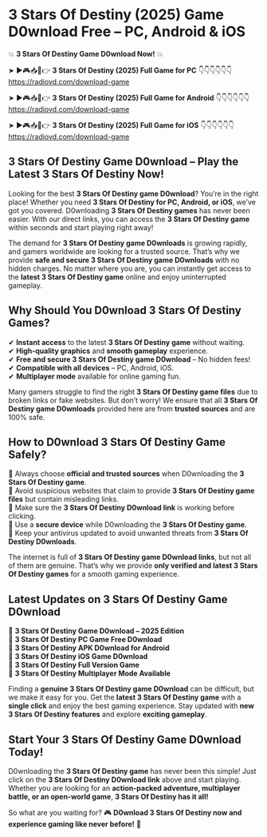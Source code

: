 # 3 Stars Of Destiny (2025) Game D0wnload Free – PC, Android & iOS

💥 **3 Stars Of Destiny Game D0wnload Now!** 💥  

➤ ►🎮📥📱👉 **3 Stars Of Destiny (2025) Full Game for PC** 👇👇👇👇👇👇  
https://radiovd.com/download-game  

➤ ►🎮📥📱👉 **3 Stars Of Destiny (2025) Full Game for Android** 👇👇👇👇👇👇  
https://radiovd.com/download-game  

➤ ►🎮📥📱👉 **3 Stars Of Destiny (2025) Full Game for iOS** 👇👇👇👇👇👇  
https://radiovd.com/download-game  

## 3 Stars Of Destiny Game D0wnload – Play the Latest 3 Stars Of Destiny Now!

Looking for the best **3 Stars Of Destiny game D0wnload**? You’re in the right place! Whether you need **3 Stars Of Destiny for PC, Android, or iOS**, we’ve got you covered. D0wnloading **3 Stars Of Destiny games** has never been easier. With our direct links, you can access the **3 Stars Of Destiny game** within seconds and start playing right away!  

The demand for **3 Stars Of Destiny game D0wnloads** is growing rapidly, and gamers worldwide are looking for a trusted source. That’s why we provide **safe and secure 3 Stars Of Destiny game D0wnloads** with no hidden charges. No matter where you are, you can instantly get access to the **latest 3 Stars Of Destiny game** online and enjoy uninterrupted gameplay.  

## **Why Should You D0wnload 3 Stars Of Destiny Games?**  

✔ **Instant access** to the latest **3 Stars Of Destiny game** without waiting.  
✔ **High-quality graphics** and **smooth gameplay** experience.  
✔ **Free and secure 3 Stars Of Destiny game D0wnload** – No hidden fees!  
✔ **Compatible with all devices** – PC, Android, iOS.  
✔ **Multiplayer mode** available for online gaming fun.  

Many gamers struggle to find the right **3 Stars Of Destiny game files** due to broken links or fake websites. But don’t worry! We ensure that all **3 Stars Of Destiny game D0wnloads** provided here are from **trusted sources** and are 100% safe.  

## **How to D0wnload 3 Stars Of Destiny Game Safely?**  

📌 Always choose **official and trusted sources** when D0wnloading the **3 Stars Of Destiny game**.  
📌 Avoid suspicious websites that claim to provide **3 Stars Of Destiny game files** but contain misleading links.  
📌 Make sure the **3 Stars Of Destiny D0wnload link** is working before clicking.  
📌 Use a **secure device** while D0wnloading the **3 Stars Of Destiny game**.  
📌 Keep your antivirus updated to avoid unwanted threats from **3 Stars Of Destiny D0wnloads**.  

The internet is full of **3 Stars Of Destiny game D0wnload links**, but not all of them are genuine. That’s why we provide **only verified and latest 3 Stars Of Destiny games** for a smooth gaming experience.  

## **Latest Updates on 3 Stars Of Destiny Game D0wnload**  

🔹 **3 Stars Of Destiny Game D0wnload – 2025 Edition**  
🔹 **3 Stars Of Destiny PC Game Free D0wnload**  
🔹 **3 Stars Of Destiny APK D0wnload for Android**  
🔹 **3 Stars Of Destiny iOS Game D0wnload**  
🔹 **3 Stars Of Destiny Full Version Game**  
🔹 **3 Stars Of Destiny Multiplayer Mode Available**  

Finding a **genuine 3 Stars Of Destiny game D0wnload** can be difficult, but we make it easy for you. Get the **latest 3 Stars Of Destiny game** with a **single click** and enjoy the best gaming experience. Stay updated with **new 3 Stars Of Destiny features** and explore **exciting gameplay**.  

## **Start Your 3 Stars Of Destiny Game D0wnload Today!**  

D0wnloading the **3 Stars Of Destiny game** has never been this simple! Just click on the **3 Stars Of Destiny D0wnload link** above and start playing. Whether you are looking for an **action-packed adventure, multiplayer battle, or an open-world game**, **3 Stars Of Destiny has it all!**  

So what are you waiting for? 🎮 **D0wnload 3 Stars Of Destiny now and experience gaming like never before!** 🚀  